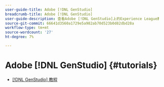 ```yaml
---
user-guide-title: Adobe [!DNL GenStudio]
breadcrumb-title: Adobe [!DNL GenStudio]
user-guide-description: 查看Adobe [!DNL GenStudio]上的Experience League教程，这是一个端到端解决方案，可通过创作AI和智能自动化来加速和简化内容供应链。
source-git-commit: 66641d3560a1729e5a982ab70d523b0d82dbd28a
workflow-type: tm+mt
source-wordcount: '27'
ht-degree: 7%

---
```



# Adobe [!DNL GenStudio] {#tutorials}

+ [[!DNL GenStudio] 教程](introduction.md)
